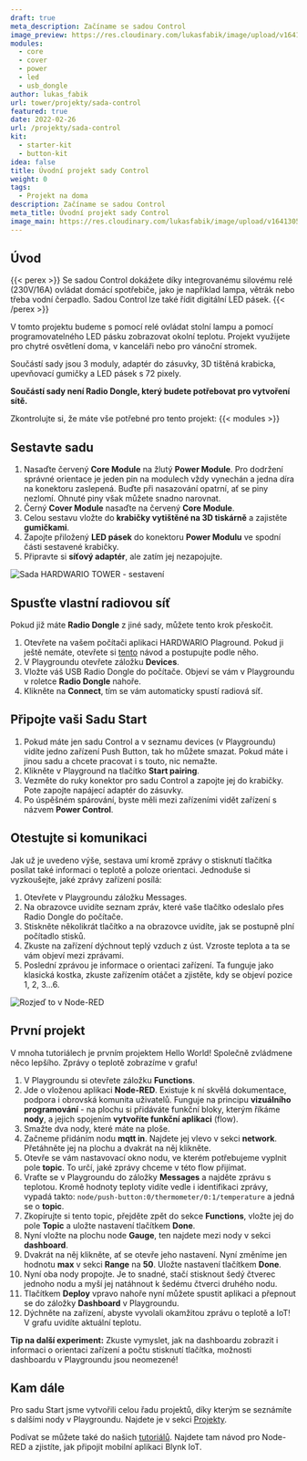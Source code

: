```yaml
---
draft: true
meta_description: Začíname se sadou Control
image_preview: https://res.cloudinary.com/lukasfabik/image/upload/v1641305830/projects/button-for-mum/1-ilustrace-devce-pari-hru-ma-pauzu.png
modules:
  - core
  - cover
  - power
  - led
  - usb_dongle
author: lukas_fabik
url: tower/projekty/sada-control
featured: true
date: 2022-02-26
url: /projekty/sada-control
kit:
  - starter-kit
  - button-kit
idea: false
title: Úvodní projekt sady Control
weight: 0
tags:
  - Projekt na doma
description: Začíname se sadou Control
meta_title: Úvodní projekt sady Control
image_main: https://res.cloudinary.com/lukasfabik/image/upload/v1641305830/projects/button-for-mum/1-ilustrace-devce-pari-hru-ma-pauzu.png
---
```

## Úvod

{{< perex >}}
Se sadou Control dokážete díky integrovanému silovému relé (230V/16A) ovládat domácí spotřebiče, jako je například lampa, větrák nebo třeba vodní čerpadlo. Sadou Control lze také řídit digitální LED pásek. 
{{< /perex >}}

V tomto projektu budeme s pomocí relé ovládat stolní lampu a pomocí programovatelného LED pásku zobrazovat okolní teplotu. Projekt využijete pro chytré osvětlení doma, v kanceláři nebo pro vánoční stromek. 

Součástí sady jsou 3 moduly, adaptér do zásuvky, 3D tištěná krabicka, upevňovací gumičky a LED pásek s 72 pixely. 

**Součástí sady není Radio Dongle, který budete potřebovat pro vytvoření sítě.** 

Zkontrolujte si, že máte vše potřebné pro tento projekt:
{{< modules >}}

## Sestavte sadu

1. Nasaďte červený **Core Module** na žlutý **Power Module**. Pro dodržení správné orientace je jeden pin na modulech vždy vynechán a jedna díra na konektoru zaslepená. Buďte při nasazování opatrní, ať se piny nezlomí. Ohnuté piny však můžete snadno narovnat.
2. Černý **Cover Module** nasaďte na červený **Core Module**.
3. Celou sestavu vložte do **krabičky vytištěné na 3D tiskárně** a zajistěte **gumičkami**.
4. Zapojte přiložený **LED pásek** do konektoru **Power Modulu** ve spodní části sestavené krabičky.
5. Připravte si **síťový adaptér**, ale zatím jej nezapojujte.

![Sada HARDWARIO TOWER - sestavení](/_assets/images/starter-kit/skladacka.gif)

## Spusťte vlastní radiovou síť

P﻿okud již máte **Radio Dongle** z jiné sady, můžete tento krok přeskočit. 

1. Otevřete na vašem počítači aplikaci HARDWARIO Plaground. Pokud ji ještě nemáte, otevřete  si [tento](/cs/tower/tutorials/co-je-to-bigclown-playground/) návod a postupujte podle něho. 
2. V Playgroundu otevřete záložku **Devices**.
3. Vložte váš USB Radio Dongle do počítače. Objeví se vám v Playgroundu v roletce **Radio Dongle** nahoře.
4. Klikněte na **Connect**, tím se vám automaticky spustí radiová síť. 

## Připojte vaši Sadu Start

1. Pokud máte jen sadu Control a v seznamu devices (v Playgroundu) vidíte jedno zařízení Push Button, tak ho můžete smazat. Pokud máte i jinou sadu a chcete pracovat i s touto, nic nemažte.
2. Klikněte v Playground na tlačítko **Start pairing**.
4. Vezměte do ruky konektor pro sadu Control a zapojte jej do krabičky. Pote zapojte napájecí adaptér do zásuvky.  
5. Po úspěšném spárování, byste měli mezi zařízeními vidět zařízení s názvem **Power Control**.

## Otestujte si komunikaci

Jak už je uvedeno výše, sestava umí kromě zprávy o stisknutí tlačítka posílat také informaci o teplotě a poloze orientaci. Jednoduše si vyzkoušejte, jaké zprávy zařízení posílá:

1. Otevřete v Playgroundu záložku Messages.
2. Na obrazovce uvidíte seznam zpráv, které vaše tlačítko odeslalo přes Radio Dongle do počítače.
3. Stiskněte několikrát tlačítko a na obrazovce uvidíte, jak se postupně plní počítadlo stisků.
4. Zkuste na zařízení dýchnout teplý vzduch z úst. Vzroste teplota a ta se vám objeví mezi zprávami.
5. Poslední zprávou je informace o orientaci zařízení. Ta funguje jako klasická kostka, zkuste zařízením otáčet a zjistěte, kdy se objeví pozice 1, 2, 3...6.

![Rozjeď to v Node-RED](https://res.cloudinary.com/lukasfabik/image/upload/v1565632592/projects/button-for-mum/image3.png "Rozjeď to v Node-RED")

## První projekt

V mnoha tutoriálech je prvním projektem Hello World! Společně zvládmene něco lepšího. Zprávy o teplotě zobrazíme v grafu!

1. V Playgroundu si otevřete záložku **Functions**.
2. Jde o vloženou aplikaci **Node-RED**. Existuje k ní skvělá dokumentace, podpora i obrovská komunita uživatelů. Funguje na principu **vizuálního programování** - na plochu si přidáváte funkční bloky, kterým říkáme **nody**, a jejich spojením **vytvoříte funkční aplikaci** (flow).
3. Smažte dva nody, které máte na ploše.
4. Začneme přidáním nodu **mqtt in**. Najdete jej vlevo v sekci **network**. Přetáhněte jej na plochu a dvakrát na něj klikněte.
5. Otevře se vám nastavovací okno nodu, ve kterém potřebujeme vyplnit pole **topic**. To určí, jaké zprávy chceme v této flow přijímat.
6. Vraťte se v Playgroundu do záložky **Messages** a najděte zprávu s teplotou. Kromě hodnoty teploty vidíte vedle i identifikaci zprávy, vypadá takto: `node/push-button:0/thermometer/0:1/temperature` a jedná se o **topic**. 
7. Zkopírujte si tento topic, přejděte zpět do sekce **Functions**, vložte jej do pole **Topic** a uložte nastavení tlačítkem **Done**.
8. Nyní vložte na plochu node **Gauge**, ten najdete mezi nody v sekci **dashboard**.
9. Dvakrát na něj klikněte, ať se otevře jeho nastavení. Nyní změníme jen hodnotu **max** v sekci **Range** na **50**. Uložte nastavení tlačítkem **Done**.
10. Nyní oba nody propojte. Je to snadné, stačí stisknout šedý čtverec jednoho nodu a myší jej natáhnout k šedému čtverci druhého nodu.
11. Tlačítkem **Deploy** vpravo nahoře nyní můžete spustit aplikaci a přepnout se do záložky **Dashboard** v Playgroundu.
12. Dýchněte na zařízení, abyste vyvolali okamžitou zprávu o teplotě a IoT! V grafu uvidíte aktuální teplotu.

**Tip na další experiment:** Zkuste vymyslet, jak na dashboardu zobrazit i informaci o orientaci zařízení a počtu stisknutí tlačítka, možnosti dashboardu v Playgroundu jsou neomezené!

## Kam dále

Pro sadu Start jsme vytvořili celou řadu projektů, díky kterým se seznámíte s dalšími nody v Playgroundu. Najdete je v sekci [Projekty](/cs/education/projects). 

Podívat se můžete také do našich [tutoriálů](/cs/tower/tutorials/). Najdete tam návod pro Node-RED a zjistíte, jak připojit mobilní aplikaci Blynk IoT.